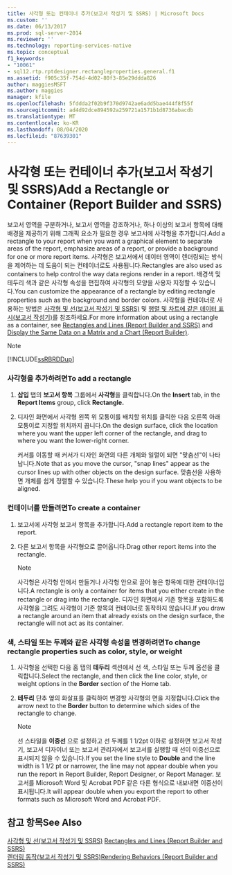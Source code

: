 ```yaml
---
title: 사각형 또는 컨테이너 추가(보고서 작성기 및 SSRS) | Microsoft Docs
ms.custom: ''
ms.date: 06/13/2017
ms.prod: sql-server-2014
ms.reviewer: ''
ms.technology: reporting-services-native
ms.topic: conceptual
f1_keywords:
- "10061"
- sql12.rtp.rptdesigner.rectangleproperties.general.f1
ms.assetid: f905c35f-754d-4d02-80f3-85e29ddda826
author: maggiesMSFT
ms.author: maggies
manager: kfile
ms.openlocfilehash: 5fddda2f02b9f370d9742ae6add5bae444f8f55f
ms.sourcegitcommit: ad4d92dce894592a259721a1571b1d8736abacdb
ms.translationtype: MT
ms.contentlocale: ko-KR
ms.lasthandoff: 08/04/2020
ms.locfileid: "87639301"
---
```

# <a name="add-a-rectangle-or-container-report-builder-and-ssrs"></a><span data-ttu-id="f85f8-102">사각형 또는 컨테이너 추가(보고서 작성기 및 SSRS)</span><span class="sxs-lookup"><span data-stu-id="f85f8-102">Add a Rectangle or Container (Report Builder and SSRS)</span></span>
  <span data-ttu-id="f85f8-103">보고서 영역을 구분하거나, 보고서 영역을 강조하거나, 하나 이상의 보고서 항목에 대해 배경을 제공하기 위해 그래픽 요소가 필요한 경우 보고서에 사각형을 추가합니다.</span><span class="sxs-lookup"><span data-stu-id="f85f8-103">Add a rectangle to your report when you want a graphical element to separate areas of the report, emphasize areas of a report, or provide a background for one or more report items.</span></span> <span data-ttu-id="f85f8-104">사각형은 보고서에서 데이터 영역이 렌더링되는 방식을 제어하는 데 도움이 되는 컨테이너로도 사용됩니다.</span><span class="sxs-lookup"><span data-stu-id="f85f8-104">Rectangles are also used as containers to help control the way data regions render in a report.</span></span> <span data-ttu-id="f85f8-105">배경색 및 테두리 색과 같은 사각형 속성을 편집하여 사각형의 모양을 사용자 지정할 수 있습니다.</span><span class="sxs-lookup"><span data-stu-id="f85f8-105">You can customize the appearance of a rectangle by editing rectangle properties such as the background and border colors.</span></span> <span data-ttu-id="f85f8-106">사각형을 컨테이너로 사용하는 방법은 [사각형 및 선&#40;보고서 작성기 및 SSRS&#41;](rectangles-and-lines-report-builder-and-ssrs.md) 및 [행렬 및 차트에 같은 데이터 표시&#40;보고서 작성기&#41;](display-the-same-data-on-a-matrix-and-a-chart-report-builder.md)를 참조하세요.</span><span class="sxs-lookup"><span data-stu-id="f85f8-106">For more information about using a rectangle as a container, see [Rectangles and Lines &#40;Report Builder and SSRS&#41;](rectangles-and-lines-report-builder-and-ssrs.md) and [Display the Same Data on a Matrix and a Chart &#40;Report Builder&#41;](display-the-same-data-on-a-matrix-and-a-chart-report-builder.md).</span></span>  
  
> [!NOTE]  
>  [!INCLUDE[ssRBRDDup](../../includes/ssrbrddup-md.md)]  
  
### <a name="to-add-a-rectangle"></a><span data-ttu-id="f85f8-107">사각형을 추가하려면</span><span class="sxs-lookup"><span data-stu-id="f85f8-107">To add a rectangle</span></span>  
  
1.  <span data-ttu-id="f85f8-108">**삽입** 탭의 **보고서 항목** 그룹에서 **사각형**을 클릭합니다.</span><span class="sxs-lookup"><span data-stu-id="f85f8-108">On the **Insert** tab, in the **Report Items** group, click **Rectangle.**</span></span>  
  
2.  <span data-ttu-id="f85f8-109">디자인 화면에서 사각형 왼쪽 위 모퉁이를 배치할 위치를 클릭한 다음 오른쪽 아래 모퉁이로 지정할 위치까지 끕니다.</span><span class="sxs-lookup"><span data-stu-id="f85f8-109">On the design surface, click the location where you want the upper left corner of the rectangle, and drag to where you want the lower-right corner.</span></span>  
  
     <span data-ttu-id="f85f8-110">커서를 이동할 때 커서가 디자인 화면의 다른 개체와 일렬이 되면 "맞춤선"이 나타납니다.</span><span class="sxs-lookup"><span data-stu-id="f85f8-110">Note that as you move the cursor, "snap lines" appear as the cursor lines up with other objects on the design surface.</span></span> <span data-ttu-id="f85f8-111">맞춤선을 사용하면 개체를 쉽게 정렬할 수 있습니다.</span><span class="sxs-lookup"><span data-stu-id="f85f8-111">These help you if you want objects to be aligned.</span></span>  
  
### <a name="to-create-a-container"></a><span data-ttu-id="f85f8-112">컨테이너를 만들려면</span><span class="sxs-lookup"><span data-stu-id="f85f8-112">To create a container</span></span>  
  
1.  <span data-ttu-id="f85f8-113">보고서에 사각형 보고서 항목을 추가합니다.</span><span class="sxs-lookup"><span data-stu-id="f85f8-113">Add a rectangle report item to the report.</span></span>  
  
2.  <span data-ttu-id="f85f8-114">다른 보고서 항목을 사각형으로 끌어옵니다.</span><span class="sxs-lookup"><span data-stu-id="f85f8-114">Drag other report items into the rectangle.</span></span>  
  
    > [!NOTE]  
    >  <span data-ttu-id="f85f8-115">사각형은 사각형 안에서 만들거나 사각형 안으로 끌어 놓은 항목에 대한 컨테이너입니다.</span><span class="sxs-lookup"><span data-stu-id="f85f8-115">A rectangle is only a container for items that you either create in the rectangle or drag into the rectangle.</span></span> <span data-ttu-id="f85f8-116">디자인 화면에서 기존 항목을 포함하도록 사각형을 그려도 사각형이 기존 항목의 컨테이너로 동작하지 않습니다.</span><span class="sxs-lookup"><span data-stu-id="f85f8-116">If you draw a rectangle around an item that already exists on the design surface, the rectangle will not act as its container.</span></span>  
  
### <a name="to-change-rectangle-properties-such-as-color-style-or-weight"></a><span data-ttu-id="f85f8-117">색, 스타일 또는 두께와 같은 사각형 속성을 변경하려면</span><span class="sxs-lookup"><span data-stu-id="f85f8-117">To change rectangle properties such as color, style, or weight</span></span>  
  
1.  <span data-ttu-id="f85f8-118">사각형을 선택한 다음 홈 탭의 **테두리** 섹션에서 선 색, 스타일 또는 두께 옵션을 클릭합니다.</span><span class="sxs-lookup"><span data-stu-id="f85f8-118">Select the rectangle, and then click the line color, style, or weight options in the **Border** section of the Home tab.</span></span>  
  
2.  <span data-ttu-id="f85f8-119">**테두리** 단추 옆의 화살표를 클릭하여 변경할 사각형의 면을 지정합니다.</span><span class="sxs-lookup"><span data-stu-id="f85f8-119">Click the arrow next to the **Border** button to determine which sides of the rectangle to change.</span></span>  
  
    > [!NOTE]  
    >  <span data-ttu-id="f85f8-120">선 스타일을 **이중선** 으로 설정하고 선 두께를 1 1/2pt 이하로 설정하면 보고서 작성기, 보고서 디자이너 또는 보고서 관리자에서 보고서를 실행할 때 선이 이중선으로 표시되지 않을 수 있습니다.</span><span class="sxs-lookup"><span data-stu-id="f85f8-120">If you set the line style to **Double** and the line width is 1 1/2 pt or narrower, the line may not appear double when you run the report in Report Builder, Report Designer, or Report Manager.</span></span> <span data-ttu-id="f85f8-121">보고서를 Microsoft Word 및 Acrobat PDF 같은 다른 형식으로 내보내면 이중선이 표시됩니다.</span><span class="sxs-lookup"><span data-stu-id="f85f8-121">It will appear double when you export the report to other formats such as Microsoft Word and Acrobat PDF.</span></span>  
  
## <a name="see-also"></a><span data-ttu-id="f85f8-122">참고 항목</span><span class="sxs-lookup"><span data-stu-id="f85f8-122">See Also</span></span>  
 <span data-ttu-id="f85f8-123">[사각형 및 선&#40;보고서 작성기 및 SSRS&#41;](rectangles-and-lines-report-builder-and-ssrs.md) </span><span class="sxs-lookup"><span data-stu-id="f85f8-123">[Rectangles and Lines &#40;Report Builder and SSRS&#41;](rectangles-and-lines-report-builder-and-ssrs.md) </span></span>  
 [<span data-ttu-id="f85f8-124">렌더링 동작&#40;보고서 작성기 및 SSRS&#41;</span><span class="sxs-lookup"><span data-stu-id="f85f8-124">Rendering Behaviors &#40;Report Builder  and SSRS&#41;</span></span>](rendering-behaviors-report-builder-and-ssrs.md)  
  
  
